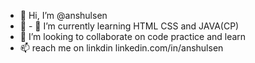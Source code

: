 - 👋 Hi, I’m @anshulsen
- 👀 - 🌱 I’m currently learning HTML CSS and JAVA(CP)
- 💞️ I’m looking to collaborate on code practice and learn 
- 📫 reach me on linkdin linkedin.com/in/anshulsen

<!---
anshulsen/anshulsen is a ✨ special ✨ repository because its `README.md` (this file) appears on your GitHub profile.
You can click the Preview link to take a look at your changes.
--->
